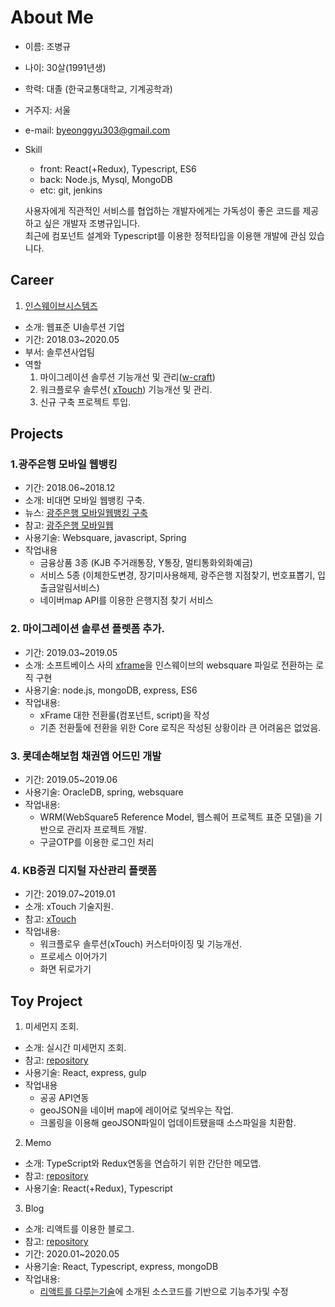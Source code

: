 # About Me

- 이름: 조병규
- 나이: 30살(1991년생)
- 학력: 대졸 (한국교통대학교, 기계공학과)
- 거주지: 서울
- e-mail: byeonggyu303@gmail.com
- Skill
    - front: React(+Redux), Typescript, ES6
    - back: Node.js, Mysql, MongoDB
    - etc: git, jenkins


    사용자에게 직관적인 서비스를 협업하는 개발자에게는 가독성이 좋은 코드를  제공하고 싶은 개발자 조병규입니다.  
    최근에 컴포넌트 설계와 Typescript를 이용한 정적타입을 이용핸 개발에 관심 있습니다.



## Career
1. [인스웨이브시스템즈](https://www.inswave.com/websquare/websquare.html?w2xPath=/index.xml)
- 소개: 웹표준 UI솔루션 기업
- 기간: 2018.03~2020.05
- 부서: 솔루션사업팀
- 역할 
    1. 마이그레이션 솔루션 기능개선 및 관리([w-craft](https://www.inswave.com/websquare/websquare.html?w2xPath=/websquare5/craft.xml&product=ws&seq=19))
    2. 워크플로우 솔루션( [xTouch](https://www.inswave.com/websquare/websquare.html?w2xPath=/websquare5/xtouch.xml&product=ws&seq=56)) 기능개선 및 관리.
    2. 신규 구축 프로젝트 투입.  
      





## Projects

### 1.광주은행 모바일 웹뱅킹
- 기간: 2018.06~2018.12
- 소개: 비대면 모바일 웹뱅킹 구축.
- 뉴스: [광주은행 모바일웹뱅킹 구축](https://www.zdnet.co.kr/view/?no=20181107210051)
- 참고: [광주은행 모바일웹](https://m.kjbank.com/mbdt/)
- 사용기술: Websquare, javascript, Spring
- 작업내용
    - 금융상품 3종 (KJB 주거래통장, Y통장, 멀티통화외화예금)
    - 서비스 5종 (이체한도변경, 장기미사용해제, 광주은행 지점찾기, 번호표뽑기, 입출금알림서비스)
    - 네이버map API를 이용한 은행지점 찾기 서비스

### 2. 마이그레이션 솔루션 플렛폼 추가.
- 기간: 2019.03~2019.05
- 소개: 소프트베이스 사의 [xframe](http://www.xframe.co.kr/)을 인스웨이브의 websquare 파일로 전환하는 로직 구현
- 사용기술: node.js, mongoDB, express, ES6
- 작업내용: 
    - xFrame 대한 전환룰(컴포넌트, script)을 작성
    - 기존 전환툴에 전환을 위한 Core 로직은 작성된 상황이라 큰 어려움은 없었음.

### 3. 롯데손해보험 채권앱 어드민 개발
- 기간: 2019.05~2019.06
- 사용기술: OracleDB, spring, websquare
- 작업내용:
    - WRM(WebSquare5 Reference Model, 웹스퀘어 프로젝트 표준 모델)을 기반으로 관리자 프로젝트 개발.
    - 구글OTP를 이용한 로그인 처리

### 4. KB증권 디지털 자산관리 플랫폼
- 기간: 2019.07~2019.01
- 소개: xTouch 기술지원.
- 참고: [xTouch](https://www.inswave.com/websquare/websquare.html?w2xPath=/websquare5/xtouch.xml&product=ws&seq=56)
- 작업내용:
    - 워크플로우 솔루션(xTouch) 커스터마이징 및 기능개선.
    - 프로세스 이어가기
    - 화면 뒤로가기




## Toy Project

1. 미세먼지 조회.
- 소개: 실시간 미세먼지 조회.
- 참고: [repository](https://github.com/CaterJo/misemise)
- 사용기술: React, express, gulp
- 작업내용
    - 공공 API연동
    - geoJSON을 네이버 map에 레이어로 덫씌우는 작업.
    - 크롤링을 이용해 geoJSON파일이 업데이트됐을때 소스파일을 치환함.

2. Memo
- 소개: TypeScript와 Redux연동을 연습하기 위한 간단한 메모앱.
- 참고: [repository](https://github.com/CaterJo/memoApp)
- 사용기술: React(+Redux), Typescript


3. Blog
- 소개: 리액트를 이용한 블로그.
- 참고: [repository](https://github.com/CaterJo/blog-front)
- 기간: 2020.01~2020.05
- 사용기술: React, Typescript, express, mongoDB
- 작업내용:
    - [리액트를 다루는기술](https://book.naver.com/bookdb/book_detail.nhn?bid=15372757)에 소개된 소스코드를 기반으로 기능추가및 수정